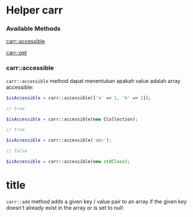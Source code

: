 # Helper carr

### Available Methods
[carr::accessible](#carr::accessible)

[carr::get](#title)



### carr::accessible

`carr::accessible` method dapat menentukan apakah value adalah array accessible:
```php
$isAccessible = carr::accessible(['a' => 1, 'b' => 2]);

// true

$isAccessible = carr::accessible(new CCollection);

// true

$isAccessible = carr::accessible('abc');

// false

$isAccessible = carr::accessible(new stdClass);
```


# title
`carr::add` method adds a given key / value pair to an array if the given key doesn't already exist in the array or is set to null:
